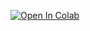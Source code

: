 
[![Open In Colab](https://colab.research.google.com/assets/colab-badge.svg)](https://colab.research.google.com/github/nobuhikosekiya/elasticsearch-langchain-cookbook/blob/master/es-langchain-01.ipynb)